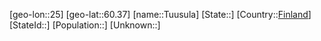 ﻿---
location: [60.37,25]
type: City
tags:
- geo/City


SpocWebEntityId: 35063
isDeleted: false
confidential: public

---
[geo-lon::25]
[geo-lat::60.37]
[name::Tuusula]
[State::]
[Country::[Finland](geo/Continent/Europe/Finland.md)]
[StateId::]
[Population::]
[Unknown::]

